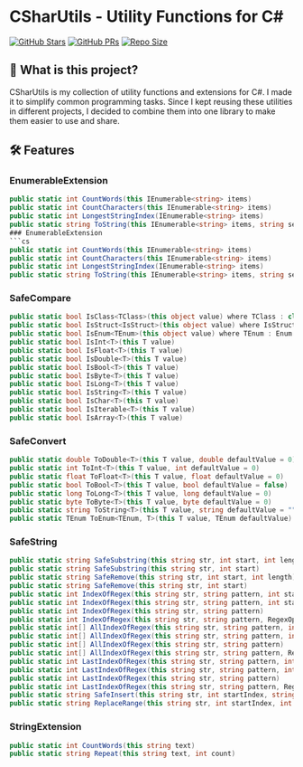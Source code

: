 # CSharUtils - Utility Functions for C#

[![GitHub Stars](https://img.shields.io/github/stars/FrozenAssassine/CSharpUtils?style=flat)](https://github.com/FrozenAssassine/CSharUtils/stargazers)
[![GitHub PRs](https://img.shields.io/github/issues-pr/FrozenAssassine/CSharpUtils?style=flat)](https://github.com/FrozenAssassine/CSharUtils/pulls)
[![Repo Size](https://img.shields.io/github/repo-size/FrozenAssassine/CSharpUtils?style=flat)](https://github.com/FrozenAssassine/CSharUtils)

## 🤔 What is this project?
CSharUtils is my collection of utility functions and extensions for C#. I made it to simplify common programming tasks. Since I kept reusing these utilities in different projects, I decided to combine them into one library to make them easier to use and share.

## 🛠️ Features

### EnumerableExtension
```csharp
public static int CountWords(this IEnumerable<string> items)
public static int CountCharacters(this IEnumerable<string> items)
public static int LongestStringIndex(IEnumerable<string> items)
public static string ToString(this IEnumerable<string> items, string separator)
### EnumerableExtension
```cs
public static int CountWords(this IEnumerable<string> items)
public static int CountCharacters(this IEnumerable<string> items)
public static int LongestStringIndex(IEnumerable<string> items)
public static string ToString(this IEnumerable<string> items, string separator)
```

### SafeCompare
```cs
public static bool IsClass<TClass>(this object value) where TClass : class
public static bool IsStruct<IsStruct>(this object value) where IsStruct : struct
public static bool IsEnum<TEnum>(this object value) where TEnum : Enum
public static bool IsInt<T>(this T value)
public static bool IsFloat<T>(this T value)
public static bool IsDouble<T>(this T value)
public static bool IsBool<T>(this T value)
public static bool IsByte<T>(this T value)
public static bool IsLong<T>(this T value)
public static bool IsString<T>(this T value)
public static bool IsChar<T>(this T value)
public static bool IsIterable<T>(this T value)
public static bool IsArray<T>(this T value)
```

### SafeConvert
```cs
public static double ToDouble<T>(this T value, double defaultValue = 0)
public static int ToInt<T>(this T value, int defaultValue = 0)
public static float ToFloat<T>(this T value, float defaultValue = 0)
public static bool ToBool<T>(this T value, bool defaultValue = false)
public static long ToLong<T>(this T value, long defaultValue = 0)
public static byte ToByte<T>(this T value, byte defaultValue = 0)
public static string ToString<T>(this T value, string defaultValue = "")
public static TEnum ToEnum<TEnum, T>(this T value, TEnum defaultValue) where TEnum : struct
```

### SafeString
```cs
public static string SafeSubstring(this string str, int start, int length)
public static string SafeSubstring(this string str, int start)
public static string SafeRemove(this string str, int start, int length)
public static string SafeRemove(this string str, int start)
public static int IndexOfRegex(this string str, string pattern, int start, RegexOptions options)
public static int IndexOfRegex(this string str, string pattern, int start)
public static int IndexOfRegex(this string str, string pattern)
public static int IndexOfRegex(this string str, string pattern, RegexOptions options)
public static int[] AllIndexOfRegex(this string str, string pattern, int start, RegexOptions options)
public static int[] AllIndexOfRegex(this string str, string pattern, int start)
public static int[] AllIndexOfRegex(this string str, string pattern)
public static int[] AllIndexOfRegex(this string str, string pattern, RegexOptions options)
public static int LastIndexOfRegex(this string str, string pattern, int start, RegexOptions options)
public static int LastIndexOfRegex(this string str, string pattern, int start)
public static int LastIndexOfRegex(this string str, string pattern)
public static int LastIndexOfRegex(this string str, string pattern, RegexOptions options)
public static string SafeInsert(this string str, int startIndex, string value)
public static string ReplaceRange(this string str, int startIndex, int length, string value)
```

### StringExtension
```cs
public static int CountWords(this string text)
public static string Repeat(this string text, int count)
```
